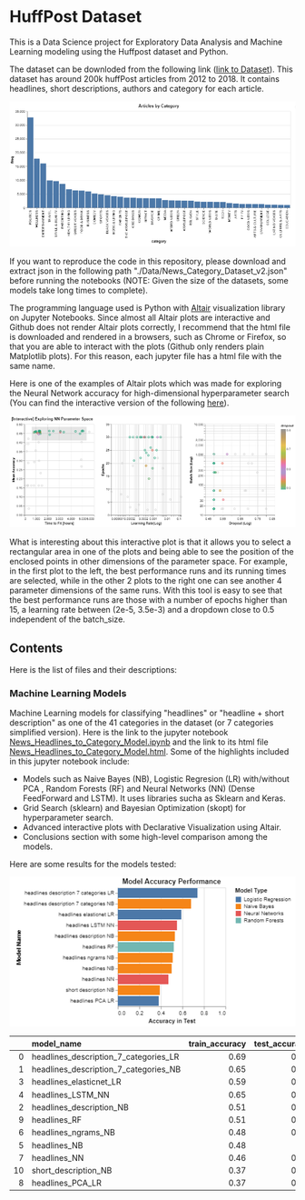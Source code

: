 # HuffPost Dataset

This is a Data Science project for Exploratory Data Analysis and Machine Learning modeling using the Huffpost dataset and Python. 

The dataset can be downloded from the following link ([link to Dataset](https://www.kaggle.com/rmisra/news-category-dataset)). This dataset has around 200k huffPost articles from 2012 to 2018. It contains headlines, short descriptions, authors and category for each article.

![Frequency by Category](./imgs/FreqByCategory.PNG)

If you want to reproduce the code in this repository, please download and extract json in the following path "./Data/News_Category_Dataset_v2.json" before running the notebooks (NOTE: Given the size of the datasets, some models take long times to complete).

The programming language used is Python with [Altair](https://altair-viz.github.io/) visualization library on Jupyter Notebooks. Since almost all Altair plots are interactive and Github does not render Altair plots correctly, I recommend that the html file is downloaded and rendered in a browsers, such as Chrome or Firefox, so that you are able to interact with the plots (Github only renders plain Matplotlib plots). For this reason, each jupyter file has a html file with the same name. 

Here is one of the examples of Altair plots which was made for exploring the Neural Network accuracy for high-dimensional hyperparameter search (You can find the interactive version of the following [here](https://github.com/sotomsa/HuffPostDataSet/blob/main/News_Headlines_to_Category_Model.html)).

![Neural Network High Dimensional Parameter Space Visualization](./imgs/NN_parameter_space.PNG)

What is interesting about this interactive plot is that it allows you to select a rectangular area in one of the plots and being able to see the position of the enclosed points in other dimensions of the parameter space. For example, in the first plot to the left, the best performance runs and its running times are selected, while in the other 2 plots to the right one can see another 4 parameter dimensions of the same runs. With this tool is easy to see that the best performance runs are those with a number of epochs higher than 15, a learning rate between (2e-5, 3.5e-3) and a dropdown close to 0.5 independent of the batch_size.

## Contents

Here is the list of files and their descriptions:

### Machine Learning Models

Machine Learning models for classifying "headlines" or "headline + short description" as one of the 41 categories in the dataset (or 7 categories simplified version). Here is the link to the jupyter notebook [News_Headlines_to_Category_Model.ipynb](https://github.com/sotomsa/HuffPostDataSet/blob/main/News_Headlines_to_Category_Model.ipynb) and the link to its html file [News_Headlines_to_Category_Model.html](https://github.com/sotomsa/HuffPostDataSet/blob/main/News_Headlines_to_Category_Model.html). Some of the highlights included in this jupyter notebook include:

- Models such as Naive Bayes (NB), Logistic Regresion (LR) with/without PCA , Random Forests (RF) and Neural Networks (NN) (Dense FeedForward and LSTM). It uses libraries sucha as Sklearn and Keras.
- Grid Search (sklearn) and Bayesian Optimization (skopt) for hyperparameter search.
- Advanced interactive plots with Declarative Visualization using Altair.
- Conclusions section with some high-level comparison among the models.

Here are some results for the models tested:

![Accuracy of the Models](./imgs/results.PNG)


|    | model_name                            |   train_accuracy |   test_accuracy |
|---:|:--------------------------------------|-----------------:|----------------:|
|  0 | headlines_description_7_categories_LR |             0.69 |            0.74 |
|  1 | headlines_description_7_categories_NB |             0.65 |            0.68 |
|  3 | headlines_elasticnet_LR               |             0.59 |            0.59 |
|  4 | headlines_LSTM_NN                     |             0.65 |            0.55 |
|  2 | headlines_description_NB              |             0.51 |            0.53 |
|  9 | headlines_RF                          |             0.51 |            0.52 |
|  6 | headlines_ngrams_NB                   |             0.48 |            0.51 |
|  5 | headlines_NB                          |             0.48 |            0.5  |
|  7 | headlines_NN                          |             0.46 |            0.47 |
| 10 | short_description_NB                  |             0.37 |            0.39 |
|  8 | headlines_PCA_LR                      |             0.37 |            0.38 |